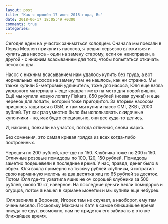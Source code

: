 ```yaml
---
layout: post
title: "Как я провёл 17 июня 2018 года, Вс"
date: 2018-06-17 18:05:49 +0300
comments: true
categories: 
---
```

Сегодня едем на участок заниматься колодцем. Сначала мы поехали в Леруа Мерлен прикупить насосов, я решил серьезно вложиться и купить два насоса - один на замену старому, если он неисправен, а другой - с нижним всасыванием для того, чтобы попытаться откачать песок со дна.

Насос с нижним всасыванием нам удалось купить без труда, а вот нормальных насосов на замену там не нашлось, как ни странно. Мы также купили 5-метровый удлинитель, тоже для насоса, Юля еще взяла укрывного материала + еще квадрат метр на метр для новой вишни. Ещё мы купили новую лопату Fiskars, 850 рублей (новая ручка!) и еще черенок для лопаты, который тоже пригодится. За вторым насосом пришлось тащиться в ОБИ, и там мы купили насос CMI, 2КВт, 2000 рублей. Тут как раз уместно было бы использовать скидочные купончики - но, как будто специально, они все куда-то делись.

И, наконец, поехали на участок, погода отличная, снова жарко.


Без сомнения, это самая кривая грядка из всех когда-либо построенных.


Черешня по 200 рублей, кое-где по 150. Клубника тоже по 200 и 150. Отличные розовые помидоры по 100, 120, 150 рублей. Помидоры заметно подешевели в последнее время. У нас, правда, денег было в обрез. Юля взяла примерно на тысячу рублей клубники, я истратил свою карманную мелочь на два десятка яиц по 65 рублей за десяток. Потом Юля где-то ухватила ящик не оч хорошей клубники за 500 рублей, около 10 кг, наверное. На последние деньги взяли помидоров и огурцов, потом я нашел в кармане монетки и мы купили еще чебурек. 


Юля звонила в Воронеж, Игорек там не скучает, а наоборот, ему там очень весело. Поскольку Максим и Катя в самое ближайшее время никуда не едут, возможно, нам не придется его забирать в это же ближайшее время.